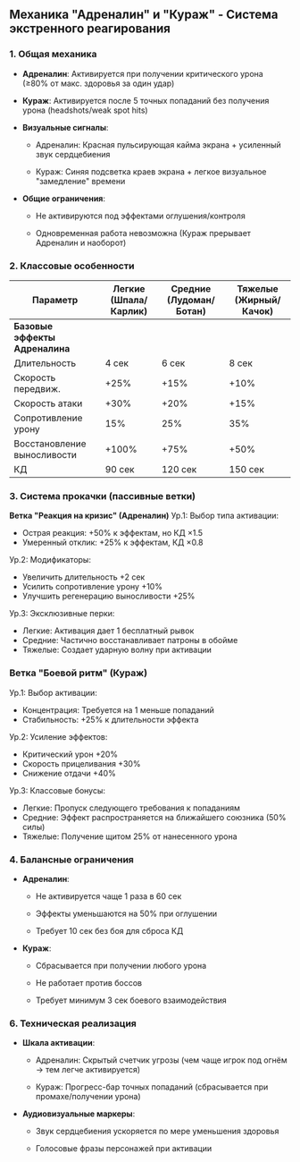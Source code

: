 ## Механика "Адреналин" и "Кураж" - Система экстренного реагирования

### 1. Общая механика

- **Адреналин**: Активируется при получении критического урона (≥80% от макс. здоровья за один удар)
    
- **Кураж**: Активируется после 5 точных попаданий без получения урона (headshots/weak spot hits)
    
- **Визуальные сигналы**:
    
    - Адреналин: Красная пульсирующая кайма экрана + усиленный звук сердцебиения
        
    - Кураж: Синяя подсветка краев экрана + легкое визуальное "замедление" времени
        
- **Общие ограничения**:
    
    - Не активируются под эффектами оглушения/контроля
        
    - Одновременная работа невозможна (Кураж прерывает Адреналин и наоборот)
        

### 2. Классовые особенности

|Параметр|Легкие (Шпала/Карлик)|Средние (Лудоман/Ботан)|Тяжелые (Жирный/Качок)|
|---|---|---|---|
|**Базовые эффекты Адреналина**||||
|Длительность|4 сек|6 сек|8 сек|
|Скорость передвиж.|+25%|+15%|+10%|
|Скорость атаки|+30%|+20%|+15%|
|Сопротивление урону|15%|25%|35%|
|Восстановление выносливости|+100%|+75%|+50%|
|КД|90 сек|120 сек|150 сек|
### 3. Система прокачки (пассивные ветки)

**Ветка "Реакция на кризис" (Адреналин)**
Ур.1: Выбор типа активации:
  - Острая реакция: +50% к эффектам, но КД ×1.5
  - Умеренный отклик: +25% к эффектам, КД ×0.8

Ур.2: Модификаторы:
  - Увеличить длительность +2 сек
  - Усилить сопротивление урону +10%
  - Улучшить регенерацию выносливости +25%

Ур.3: Эксклюзивные перки:
  - Легкие: Активация дает 1 бесплатный рывок
  - Средние: Частично восстанавливает патроны в обойме
  - Тяжелые: Создает ударную волну при активации


### Ветка "Боевой ритм" (Кураж)
Ур.1: Выбор активации:
  - Концентрация: Требуется на 1 меньше попаданий
  - Стабильность: +25% к длительности эффекта

Ур.2: Усиление эффектов:
  - Критический урон +20%
  - Скорость прицеливания +30%
  - Снижение отдачи +40%

Ур.3: Классовые бонусы:
  - Легкие: Пропуск следующего требования к попаданиям
  - Средние: Эффект распространяется на ближайшего союзника (50% силы)
  - Тяжелые: Получение щитом 25% от нанесенного урона

### 4. Балансные ограничения

- **Адреналин**:
    
    - Не активируется чаще 1 раза в 60 сек
        
    - Эффекты уменьшаются на 50% при оглушении
        
    - Требует 10 сек без боя для сброса КД
        
- **Кураж**:
    
    - Сбрасывается при получении любого урона
        
    - Не работает против боссов
        
    - Требует минимум 3 сек боевого взаимодействия

### 6. Техническая реализация

- **Шкала активации**:
    
    - Адреналин: Скрытый счетчик угрозы (чем чаще игрок под огнём → тем легче активируется)
        
    - Кураж: Прогресс-бар точных попаданий (сбрасывается при промахе/получении урона)
        
- **Аудиовизуальные маркеры**:
    
    - Звук сердцебиения ускоряется по мере уменьшения здоровья
        
    - Голосовые фразы персонажей при активации